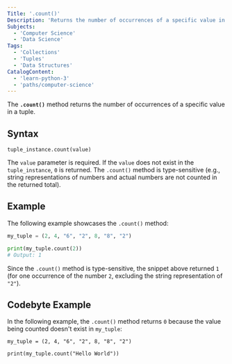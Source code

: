 ```yaml
---
Title: '.count()'
Description: 'Returns the number of occurrences of a specific value in a tuple.'
Subjects:
  - 'Computer Science'
  - 'Data Science'
Tags:
  - 'Collections'
  - 'Tuples'
  - 'Data Structures'
CatalogContent:
  - 'learn-python-3'
  - 'paths/computer-science'
---
```


The **`.count()`** method returns the number of occurrences of a specific value in a tuple.

## Syntax

```pseudo
tuple_instance.count(value)
```

The `value` parameter is required. If the `value` does not exist in the `tuple_instance`, `0` is returned. The `.count()` method is type-sensitive (e.g., string representations of numbers and actual numbers are not counted in the returned total).

## Example

The following example showcases the `.count()` method:

```py
my_tuple = (2, 4, "6", "2", 8, "8", "2")

print(my_tuple.count(2))
# Output: 1
```

Since the `.count()` method is type-sensitive, the snippet above returned `1` (for one occurrence of the number `2`, excluding the string representation of `"2"`).

## Codebyte Example

In the following example, the `.count()` method returns `0` because the value being counted doesn't exist in `my_tuple`:

```codebyte/python
my_tuple = (2, 4, "6", "2", 8, "8", "2")

print(my_tuple.count("Hello World"))
```
